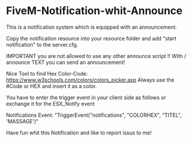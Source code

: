 # FiveM-Notification-whit-Announce

This is a notification system which is equipped with an announcement.
        
        
Copy the notification resource into your resource folder and add "start notification" to the server.cfg.

IMPORTANT you are not allowed to use any other announce script !! With / announce TEXT you can send an announcement!

Nice Tool to find Hex Color-Code: https://www.w3schools.com/colors/colors_picker.asp
Always use the #Code or HEX and insert it as a color.

You have to enter the trigger event in your client side as follows or exchange it for the ESX_Notify event

Notifications Event: "TriggerEvent("notifications", "COLORHEX", "TITEL", 'MASSAGE')"


Have fun whit this Notification and like to report issus to me!

